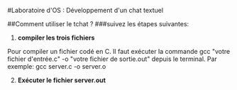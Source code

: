 #Laboratoire d'OS : Développement d'un chat textuel

##Comment utiliser le tchat ?
###suivez les étapes suivantes:
1. **compiler les trois fichiers**

Pour compiler un fichier codé en C. Il faut exécuter la commande gcc "votre fichier d'entrée.c" -o "votre fichier de sortie.out" depuis le terminal. Par exemple:
    gcc server.c -o server.o
    
2. **Exécuter le fichier server.out**
